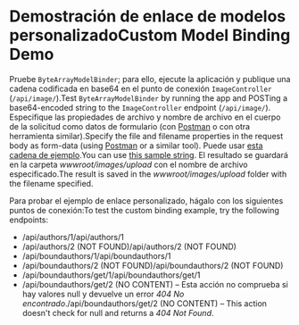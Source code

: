 # <a name="custom-model-binding-demo"></a><span data-ttu-id="b19ac-101">Demostración de enlace de modelos personalizado</span><span class="sxs-lookup"><span data-stu-id="b19ac-101">Custom Model Binding Demo</span></span>

<span data-ttu-id="b19ac-102">Pruebe `ByteArrayModelBinder`; para ello, ejecute la aplicación y publique una cadena codificada en base64 en el punto de conexión `ImageController` (`/api/image/`).</span><span class="sxs-lookup"><span data-stu-id="b19ac-102">Test `ByteArrayModelBinder` by running the app and POSTing a base64-encoded string to the `ImageController` endpoint (`/api/image/`).</span></span> <span data-ttu-id="b19ac-103">Especifique las propiedades de archivo y nombre de archivo en el cuerpo de la solicitud como datos de formulario (con [Postman](https://www.getpostman.com/) o con otra herramienta similar).</span><span class="sxs-lookup"><span data-stu-id="b19ac-103">Specify the file and filename properties in the request body as form-data (using [Postman](https://www.getpostman.com/) or a similar tool).</span></span> <span data-ttu-id="b19ac-104">Puede usar [esta cadena de ejemplo](Base64String.txt).</span><span class="sxs-lookup"><span data-stu-id="b19ac-104">You can use [this sample string](Base64String.txt).</span></span> <span data-ttu-id="b19ac-105">El resultado se guardará en la carpeta *wwwroot/images/upload* con el nombre de archivo especificado.</span><span class="sxs-lookup"><span data-stu-id="b19ac-105">The result is saved in the *wwwroot/images/upload* folder with the filename specified.</span></span>

<span data-ttu-id="b19ac-106">Para probar el ejemplo de enlace personalizado, hágalo con los siguientes puntos de conexión:</span><span class="sxs-lookup"><span data-stu-id="b19ac-106">To test the custom binding example, try the following endpoints:</span></span>

* <span data-ttu-id="b19ac-107">/api/authors/1</span><span class="sxs-lookup"><span data-stu-id="b19ac-107">/api/authors/1</span></span>
* <span data-ttu-id="b19ac-108">/api/authors/2 (NOT FOUND)</span><span class="sxs-lookup"><span data-stu-id="b19ac-108">/api/authors/2 (NOT FOUND)</span></span>
* <span data-ttu-id="b19ac-109">/api/boundauthors/1</span><span class="sxs-lookup"><span data-stu-id="b19ac-109">/api/boundauthors/1</span></span>
* <span data-ttu-id="b19ac-110">/api/boundauthors/2 (NOT FOUND)</span><span class="sxs-lookup"><span data-stu-id="b19ac-110">/api/boundauthors/2 (NOT FOUND)</span></span>
* <span data-ttu-id="b19ac-111">/api/boundauthors/get/1</span><span class="sxs-lookup"><span data-stu-id="b19ac-111">/api/boundauthors/get/1</span></span>
* <span data-ttu-id="b19ac-112">/api/boundauthors/get/2 (NO CONTENT) &ndash; Esta acción no comprueba si hay valores null y devuelve un error *404 No encontrado*.</span><span class="sxs-lookup"><span data-stu-id="b19ac-112">/api/boundauthors/get/2 (NO CONTENT) &ndash; This action doesn't check for null and returns a *404 Not Found*.</span></span>
